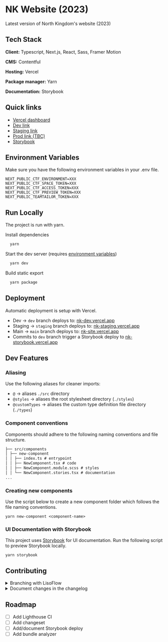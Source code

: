 # NK Website (2023)

Latest version of North Kingdom's website (2023)

## Tech Stack

**Client:** Typescript, Next.js, React, Sass, Framer Motion

**CMS:** Contentful

**Hosting:** Vercel

**Package manager:** Yarn

**Documentation:** Storybook

## Quick links

- [Vercel dashboard](https://vercel.com/northkingdom/nk-website-2023)
- [Dev link](nk-dev.vercel.app)
- [Staging link](nk-staging.vercel.app)
- [Prod link (TBC)](nk-site.vercel.app)
- [Storybook](nk-storybook.vercel.app)

## Environment Variables

Make sure you have the following environment variables in your .env file.

```
NEXT_PUBLIC_CTF_ENVIRONMENT=XXX
NEXT_PUBLIC_CTF_SPACE_TOKEN=XXX
NEXT_PUBLIC_CTF_ACCESS_TOKEN=XXX
NEXT_PUBLIC_CTF_PREVIEW_TOKEN=XXX
NEXT_PUBLIC_TEAMTAILOR_TOKEN=XXX
```

## Run Locally

The project is run with yarn.

Install dependencies

```bash
  yarn
```

Start the dev server (requires [environment variables](#environment-variables))

```bash
  yarn dev
```

Build static export

```bash
  yarn package
```

## Deployment

Automatic deployment is setup with Vercel.

- Dev → `dev` branch deploys to: [nk-dev.vercel.app](nk-dev.vercel.app)
- Staging → `staging` branch deploys to: [nk-staging.vercel.app](nk-staging.vercel.app)
- Main → `main` branch deploys to: [nk-site.vercel.app](nk-site.vercel.app)
- Commits to `dev` branch trigger a Storybook deploy to [nk-storybook.vercel.app](nk-storybook.vercel.app)

## Dev Features

### Aliasing

Use the following aliases for cleaner imports:

- `@` → aliases `./src` directory
- `@styles` → aliases the root stylesheet directory (`./styles`)
- `@customTypes` → aliases the custom type definition file directory (`./types`)

### Component conventions

Components should adhere to the following naming conventions and file structure. <br/>

```md
├── src/components
│ ├── new-component
│ │ ├── index.ts # entrypoint
│ │ ├── NewComponent.tsx # code
│ │ ├── NewComponent.module.scss # styles
│ │ └── NewComponent.stories.tsx # documentation
...
```

### Creating new components

Use the script below to create a new component folder which follows the file naming conventions.

```
yarn new-component <component-name>
```

### UI Documentation with Storybook

This project uses [Storybook](https://storybook.js.org/) for UI documentation. Run the following script to preview Storybook locally.

```
yarn storybook
```

## Contributing

<details>
<summary>Branching with LisoFlow</summary>

> Common git workflow based on feature branches with a rebase/merge no fast forward technique.

The key factor of this approach is to keep a commit history strict to time based. Using `--no-ff` on merge commands makes git keep all history of commits in the merge, making develop a longer track of single commits, instead of merge messages where the ownership of commits might change with merge commands.

**Example** <br />
Start by pulling develop from origin into your develop and creating a feature branch:

```
$ git pull
$ git checkout -b feature/feature_branch
```

When the magic is done and your branch is ready to be shared with the team, rebase ur branch with origin develop. But make sure to do a fetch so local git is aligned with origin.

```
$ git fetch origin
$ git rebase origin/develop
```

Any conflicts between origin and local copies should be addressed now. Given that we are rebasing, git will try to handle conflicts by one commit at a time, making conflict fixing much easier. For every file we fix a conflict we need to add to index and continue rebasing.

```
$ git add file_with_conflicts_fixed
$ git rebase --continue
```

> If more than one file got conflicts on a single commit rebase,make sure to fix all conflicts on all files before adding to index and continuing rebasing.  
> Otherwise if things get out of control, you can always stop the process and start over by runnign `$ git rebase --abort`

When rebasing is done, we know for a fact that our branch will smoothly make into develop, since we fixed all conflicts already and our branch is now same as develop, but with our changes ON TOP. So we move back into develop, sync with origin, and merge our feature in from here.

```
$ git checkout develop
$ git pull
$ git merge --no-ff feature/feature_branch
$ git push
```

> If for some reason a push has been made to origin develop while we were rebasing/merging we will know when we pull before merge. So before merging, we go back to our feature branch and repeat the process of rebasing. Then back to develop and continue the flow.

</details>

<details>
<summary>Document changes in the changelog</summary>

Big changes should be documented in the [changelog](/docs/changelog.md). In addition, you can create a pull requests for bigger changes and link the PR in the changelog entry

_Example flow_:

- create a feature branch following [LisoFlow](#branching-with-lisoflow)
- once you're done, create a pull request and merge it to `dev` branch
- add a log item to the [changelog](/docs/changelog.md) and link the PR in the description
</details>

## Roadmap

- [ ] Add Lighthouse CI
- [ ] Add changeset
- [ ] Add/document Storybook deploy
- [ ] Add bundle analyzer
